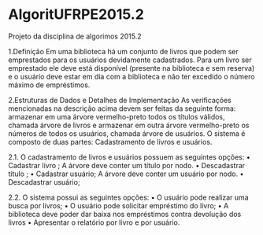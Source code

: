 # AlgoritUFRPE2015.2
Projeto da disciplina de algorimos 2015.2



1.Definição 
Em   uma   biblioteca   há   um   conjunto   de   livros   que  podem   ser   emprestados   para   os   usuários
devidamente cadastrados. Para um livro ser emprestado ele deve está disponível (presente na
biblioteca e sem reserva) e o usuário deve estar em dia com a biblioteca e não ter excedido o
número máximo de empréstimos. 

2.Estruturas de Dados e Detalhes de Implementação 
As verificações mencionadas na descrição acima devem ser feitas da seguinte forma: armazenar em
uma árvore vermelho-preto todos os títulos válidos, chamada árvore de livros e armazenar em outra
árvore vermelho-preto os números de todos os usuários, chamada árvore de usuários. O sistema é
composto de duas partes: Cadastramento de livros e usuários. 

2.1. O cadastramento de livros e usuários possuem as seguintes opções:
• Cadastrar livro ; 
  A árvore deve conter um título por nodo. 
• Descadastrar título ; 
• Cadastrar usuário; 
  A árvore deve conter um usuário por nodo. 
• Descadastrar usuário; 

2.2. O sistema possui as seguintes opções:
• O usuário pode realizar uma busca por livros; 
• O usuário pode solicitar empréstimo do livro; 
• A biblioteca deve poder dar baixa nos empréstimos contra devolução dos livros 
• Apresentar o relatório por livro e por usuário. 
